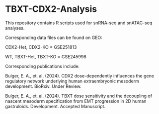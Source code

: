 # TBXT-CDX2-Analysis

This repository contains R scripts used for snRNA-seq and snATAC-seq analyses. 


Corresponding data files can be found on GEO: 

CDX2-Het, CDX2-KO = GSE251813  

WT, TBXT-Het, TBXT-KO = GSE245998


Corresponding publications include:

Bulger, E. A., et. al. (2024). CDX2 dose-dependently influences the gene regulatory network underlying human extraembryonic mesoderm development. BioRxiv. Under Review. 

Bulger, E. A., et. al. (2024). TBXT dose sensitivity and the decoupling of nascent mesoderm specification from EMT progression in 2D human gastruloids. Development. Accepted Manuscript.
